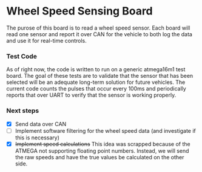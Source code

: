 # Wheel Speed Sensing Board

The purose of this board is to read a wheel speed sensor. Each board will read one sensor and report it over CAN for the vehicle to both log the data and use it for real-time controls.

### Test Code

As of right now, the code is written to run on a generic atmega16m1 test board. The goal of these tests are to validate that the sensor that has been selected will be an adequate long-term solution for future vehicles. The current code counts the pulses that occur every 100ms and periodically reports that over UART to verify that the sensor is working properly.

### Next steps

- [x] Send data over CAN
- [ ] Implement software filtering for the wheel speed data (and investigate if this is necessary)
- [x] ~~Implement speed calculations~~ This idea was scrapped because of the ATMEGA not supporting floating point numbers. Instead, we will send the raw speeds and have the true values be calculated on the other side.
